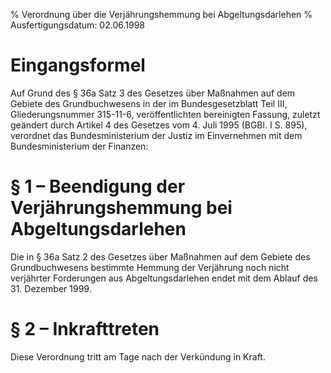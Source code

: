 % Verordnung über die Verjährungshemmung bei Abgeltungsdarlehen
% Ausfertigungsdatum: 02.06.1998
 
# Eingangsformel

Auf Grund des § 36a Satz 3 des Gesetzes über Maßnahmen auf dem Gebiete des Grundbuchwesens in der im Bundesgesetzblatt Teil III, Gliederungsnummer 315-11-6, veröffentlichten bereinigten Fassung, zuletzt geändert durch Artikel 4 des Gesetzes vom 4. Juli 1995 (BGBl. I S. 895), verordnet das Bundesministerium der Justiz im Einvernehmen mit dem Bundesministerium der Finanzen:

# § 1 – Beendigung der Verjährungshemmung bei Abgeltungsdarlehen

Die in § 36a Satz 2 des Gesetzes über Maßnahmen auf dem Gebiete des Grundbuchwesens bestimmte Hemmung der Verjährung noch nicht verjährter Forderungen aus Abgeltungsdarlehen endet mit dem Ablauf des 31. Dezember 1999.

# § 2 – Inkrafttreten

Diese Verordnung tritt am Tage nach der Verkündung in Kraft.
